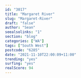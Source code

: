 ```yaml
---
id: "3017"
title: "Margaret River"
slug: "Margaret-River"
draft: "false"
author: "Sean"
seealsolinks: "1"
section: "blog"
categories: ["WA"]
tags: ["South West"]
postcode: "6285"
date: "2021-11-10T22:00:09+11:00"
trending: "yes"
surfing: "yes"
realScore: 94
---
```

